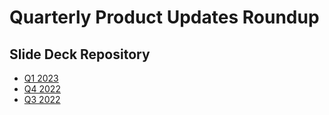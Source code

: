 # Quarterly Product Updates Roundup

## Slide Deck Repository

-   [Q1 2023](https://colorado.posit.co/rsc/posit-product-updates/)
-   [Q4 2022](https://colorado.posit.co/rsc/2022-q4-product-updates/)
-   [Q3 2022](https://colorado.rstudio.com/rsc/2022-q3-product-updates/)
